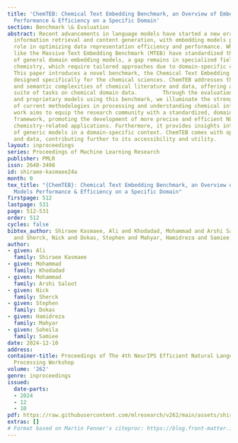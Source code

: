 ```yaml
---
title: 'ChemTEB: Chemical Text Embedding Benchmark, an Overview of Embedding Models
  Performance & Efficiency on a Specific Domain'
section: Benchmark \& Evaluation
abstract: Recent advancements in language models have started a new era of superior
  information retrieval and content generation, with embedding models playing an important
  role in optimizing data representation efficiency and performance. While benchmarks
  like the Massive Text Embedding Benchmark (MTEB) have standardized the evaluation
  of general domain embedding models, a gap remains in specialized fields such as
  chemistry, which require tailored approaches due to domain-specific challenges.
  This paper introduces a novel benchmark, the Chemical Text Embedding Benchmark (ChemTEB),
  designed specifically for the chemical sciences. ChemTEB addresses the unique linguistic
  and semantic complexities of chemical literature and data, offering a comprehensive
  suite of tasks on chemical domain data.        Through the evaluation of 34 open-source
  and proprietary models using this benchmark, we illuminate the strengths and weaknesses
  of current methodologies in processing and understanding chemical information. Our
  work aims to equip the research community with a standardized, domain-specific evaluation
  framework, promoting the development of more precise and efficient NLP models for
  chemistry-related applications. Furthermore, it provides insights into the performance
  of generic models in a domain-specific context. ChemTEB comes with open-source code
  and data, contributing further to its accessibility and utility.
layout: inproceedings
series: Proceedings of Machine Learning Research
publisher: PMLR
issn: 2640-3498
id: shiraee-kasmaee24a
month: 0
tex_title: "{ChemTEB}: Chemical Text Embedding Benchmark, an Overview of Embedding
  Models Performance & Efficiency on a Specific Domain"
firstpage: 512
lastpage: 531
page: 512-531
order: 512
cycles: false
bibtex_author: Shiraee Kasmaee, Ali and Khodadad, Mohammad and Arshi Saloot, Mohammad
  and Sherck, Nick and Dokas, Stephen and Mahyar, Hamidreza and Samiee, Soheila
author:
- given: Ali
  family: Shiraee Kasmaee
- given: Mohammad
  family: Khodadad
- given: Mohammad
  family: Arshi Saloot
- given: Nick
  family: Sherck
- given: Stephen
  family: Dokas
- given: Hamidreza
  family: Mahyar
- given: Soheila
  family: Samiee
date: 2024-12-10
address:
container-title: Proceedings of The 4th NeurIPS Efficient Natural Language and Speech
  Processing Workshop
volume: '262'
genre: inproceedings
issued:
  date-parts:
  - 2024
  - 12
  - 10
pdf: https://raw.githubusercontent.com/mlresearch/v262/main/assets/shiraee-kasmaee24a/shiraee-kasmaee24a.pdf
extras: []
# Format based on Martin Fenner's citeproc: https://blog.front-matter.io/posts/citeproc-yaml-for-bibliographies/
---
```

